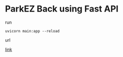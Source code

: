 # ParkEZ Back using Fast API
run 
```
uvicorn main:app --reload
```
url

[link](http://api.parkez.xyz:8082/docs)
